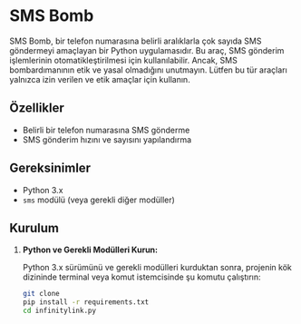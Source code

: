 # SMS Bomb

SMS Bomb, bir telefon numarasına belirli aralıklarla çok sayıda SMS göndermeyi amaçlayan bir Python uygulamasıdır. Bu araç, SMS gönderim işlemlerinin otomatikleştirilmesi için kullanılabilir. Ancak, SMS bombardımanının etik ve yasal olmadığını unutmayın. Lütfen bu tür araçları yalnızca izin verilen ve etik amaçlar için kullanın.

## Özellikler

- Belirli bir telefon numarasına SMS gönderme
- SMS gönderim hızını ve sayısını yapılandırma

## Gereksinimler

- Python 3.x
- `sms` modülü (veya gerekli diğer modüller)

## Kurulum

1. **Python ve Gerekli Modülleri Kurun:**

   Python 3.x sürümünü ve gerekli modülleri kurduktan sonra, projenin kök dizininde terminal veya komut istemcisinde şu komutu çalıştırın:

   ```bash
   git clone 
   pip install -r requirements.txt
   cd infinitylink.py
